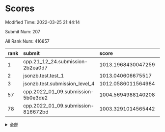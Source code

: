 # Scores

Modified Time: 2022-03-25 21:44:14

Submit Num: 207

All Rank Num: 416857

| rank |               submit               |       score        |       sigma        | pk_num |
| :--- | :--------------------------------- | :----------------- | :----------------- | :----- |
| 1    | cpp.21_12_24.submission-2b2ea0d7   | 1013.1968430047259 | 0.8156211443495096 | 8061   |
| 2    | jsonzb.test.test_1                 | 1013.040606675517  | 0.8050858271767368 | 8058   |
| 3    | jsonzb.test.submission_level_4     | 1012.0586011564984 | 0.7688929025938281 | 8053   |
| 57   | cpp.2022_01_09.submission-5b0e3de2 | 1004.5694988140208 | 0.7163663290691473 | 8057   |
| 78   | cpp.2022_01_09.submission-816672bd | 1003.3291014565442 | 0.7160178990805798 | 8058   |


<details>
<summary>全部</summary>

| rank |                 submit                 |       score        |       sigma        | pk_num |
| :--- | :------------------------------------- | :----------------- | :----------------- | :----- |
| 1    | cpp.21_12_24.submission-2b2ea0d7       | 1013.1968430047259 | 0.8156211443495096 | 8061   |
| 2    | jsonzb.test.test_1                     | 1013.040606675517  | 0.8050858271767368 | 8058   |
| 3    | jsonzb.test.submission_level_4         | 1012.0586011564984 | 0.7688929025938281 | 8053   |
| 4    | gobigger.level_3.submission_level_3_3  | 1011.5287961818292 | 0.7921640179772879 | 8052   |
| 5    | gobigger.level_3.submission_level_3_44 | 1011.5021251182518 | 0.7719025133781534 | 8053   |
| 6    | gobigger.level_3.submission_level_3_25 | 1011.4385001800314 | 0.7747645237355699 | 8056   |
| 7    | gobigger.level_3.submission_level_3_26 | 1011.3226608531754 | 0.7820268135235268 | 8053   |
| 8    | gobigger.level_3.submission_level_3_1  | 1011.1455727216431 | 0.7805310869413654 | 8053   |
| 9    | gobigger.level_3.submission_level_3_30 | 1011.0630960857799 | 0.7848808295480005 | 8061   |
| 10   | gobigger.level_3.submission_level_3_8  | 1010.9626700121786 | 0.7567256353343064 | 8061   |
| 11   | gobigger.level_3.submission_level_3_15 | 1010.8459684920475 | 0.7760105138006601 | 8059   |
| 12   | gobigger.level_3.submission_level_3_11 | 1010.8389378324049 | 0.7825212639280625 | 8055   |
| 13   | gobigger.level_3.submission_level_3_27 | 1010.8246686038589 | 0.7523389240410108 | 8057   |
| 14   | gobigger.level_3.submission_level_3_42 | 1010.8100112554101 | 0.770400908576206  | 8056   |
| 15   | gobigger.level_3.submission_level_3_14 | 1010.7043799450936 | 0.7498079989251502 | 8056   |
| 16   | gobigger.level_3.submission_level_3_22 | 1010.6664776153261 | 0.7904662743893536 | 8053   |
| 17   | gobigger.level_3.submission_level_3_6  | 1010.6638705584938 | 0.7667367763856782 | 8054   |
| 18   | gobigger.level_3.submission_level_3_19 | 1010.5399627704443 | 0.7862645548763677 | 8061   |
| 19   | gobigger.level_3.submission_level_3_35 | 1010.4671495861511 | 0.7650696195695802 | 8054   |
| 20   | gobigger.level_3.submission_level_3_49 | 1010.466075860821  | 0.756708275180092  | 8056   |
| 21   | gobigger.level_3.submission_level_3_32 | 1010.4120028188818 | 0.7797608166060676 | 8056   |
| 22   | gobigger.level_3.submission_level_3_41 | 1010.2929004128947 | 0.7927415383053221 | 8053   |
| 23   | gobigger.level_3.submission_level_3_10 | 1010.2703936129782 | 0.7598345488486005 | 8059   |
| 24   | gobigger.level_3.submission_level_3_37 | 1010.2074686960774 | 0.7567897053845607 | 8055   |
| 25   | gobigger.level_3.submission_level_3_43 | 1010.1972754144512 | 0.7657671137204115 | 8049   |
| 26   | gobigger.level_3.submission_level_3_28 | 1010.1926569480831 | 0.7913170975178992 | 8056   |
| 27   | gobigger.level_3.submission_level_3_13 | 1010.1100805413134 | 0.7613941830622051 | 8055   |
| 28   | gobigger.level_3.submission_level_3_29 | 1010.0840875518987 | 0.7693730286093329 | 8053   |
| 29   | gobigger.level_3.submission_level_3_40 | 1010.0607753082231 | 0.7526855500687455 | 8054   |
| 30   | gobigger.level_3.submission_level_3_45 | 1010.0315146728688 | 0.7508852872624263 | 8057   |
| 31   | gobigger.level_3.submission_level_3_17 | 1009.9602684484603 | 0.7625545617502786 | 8049   |
| 32   | gobigger.level_3.submission_level_3_46 | 1009.9352774778187 | 0.764000755149366  | 8056   |
| 33   | gobigger.level_3.submission_level_3_23 | 1009.8587762456351 | 0.7588732339200155 | 8052   |
| 34   | gobigger.level_3.submission_level_3_24 | 1009.8066302782964 | 0.726743452789639  | 8056   |
| 35   | gobigger.level_3.submission_level_3_2  | 1009.7520550147893 | 0.745806741290871  | 8055   |
| 36   | gobigger.level_3.submission_level_3_7  | 1009.7120865950758 | 0.7634375924984255 | 8053   |
| 37   | gobigger.level_3.submission_level_3_9  | 1009.671922972884  | 0.7418762455236861 | 8054   |
| 38   | gobigger.level_3.submission_level_3_0  | 1009.5984313254193 | 0.7636663067970387 | 8060   |
| 39   | gobigger.level_3.submission_level_3_48 | 1009.5400651130903 | 0.7321593504439838 | 8059   |
| 40   | gobigger.level_3.submission_level_3_5  | 1009.4899087271675 | 0.7414233692694204 | 8056   |
| 41   | gobigger.level_3.submission_level_3_33 | 1009.4623218344985 | 0.7515808064584307 | 8056   |
| 42   | gobigger.level_3.submission_level_3_31 | 1009.3905760494415 | 0.7410478201980776 | 8052   |
| 43   | gobigger.level_3.submission_level_3_4  | 1009.3311373489802 | 0.7323621050376689 | 8053   |
| 44   | gobigger.level_3.submission_level_3_16 | 1009.2621785655042 | 0.7510797715122102 | 8055   |
| 45   | gobigger.level_3.submission_level_3_20 | 1008.9988724377338 | 0.7428543114166547 | 8056   |
| 46   | gobigger.level_3.submission_level_3_12 | 1008.9845844939035 | 0.7553493045810337 | 8056   |
| 47   | gobigger.level_3.submission_level_3_21 | 1008.8824398498999 | 0.7696577792401247 | 8056   |
| 48   | gobigger.level_3.submission_level_3_34 | 1008.831185858924  | 0.7336028763308876 | 8057   |
| 49   | gobigger.level_3.submission_level_3_47 | 1008.8129947491158 | 0.7605031639842792 | 8057   |
| 50   | gobigger.level_3.submission_level_3_38 | 1008.6384426584063 | 0.7415040922508419 | 8059   |
| 51   | gobigger.level_3.submission_level_3_39 | 1008.5247460232945 | 0.7461720584060587 | 8056   |
| 52   | gobigger.level_3.submission_level_3_36 | 1008.4220732436054 | 0.7394098347962829 | 8052   |
| 53   | gobigger.level_3.submission_level_3_18 | 1008.3938095739722 | 0.7809734451074605 | 8056   |
| 54   | gobigger.level_1.submission_level_1_22 | 1004.9089001941747 | 0.706068541153392  | 8054   |
| 55   | gobigger.level_1.submission_level_1_28 | 1004.8759554136512 | 0.712825644339101  | 8052   |
| 56   | gobigger.level_1.submission_level_1_24 | 1004.6588540839773 | 0.7262674627804121 | 8057   |
| 57   | cpp.2022_01_09.submission-5b0e3de2     | 1004.5694988140208 | 0.7163663290691473 | 8057   |
| 58   | gobigger.level_1.submission_level_1_13 | 1004.4685358927607 | 0.6976964080119239 | 8058   |
| 59   | gobigger.level_1.submission_level_1_34 | 1004.4458936049177 | 0.7249421943825137 | 8055   |
| 60   | gobigger.level_1.submission_level_1_33 | 1004.0568141050885 | 0.7136021995327173 | 8053   |
| 61   | gobigger.level_1.submission_level_1_48 | 1004.0487583446063 | 0.7287517353169157 | 8052   |
| 62   | gobigger.level_1.submission_level_1_45 | 1004.0244621799795 | 0.7261637718557934 | 8061   |
| 63   | gobigger.level_1.submission_level_1_26 | 1003.9894737222529 | 0.7169043626428662 | 8056   |
| 64   | gobigger.level_1.submission_level_1_27 | 1003.8816372441179 | 0.7284784324015733 | 8053   |
| 65   | gobigger.level_1.submission_level_1_18 | 1003.7714172588766 | 0.7138657715416582 | 8054   |
| 66   | gobigger.level_1.submission_level_1_36 | 1003.7464106292787 | 0.7108328741577875 | 8060   |
| 67   | gobigger.level_1.submission_level_1_46 | 1003.7449299729408 | 0.7247243956947783 | 8056   |
| 68   | gobigger.level_1.submission_level_1_6  | 1003.7388811505723 | 0.7165869201142772 | 8053   |
| 69   | gobigger.level_1.submission_level_1_5  | 1003.622579787338  | 0.7114409326564267 | 8059   |
| 70   | gobigger.level_1.submission_level_1_16 | 1003.57204064328   | 0.7133895432899258 | 8058   |
| 71   | gobigger.level_1.submission_level_1_4  | 1003.5040502847241 | 0.7132535538212925 | 8055   |
| 72   | gobigger.level_1.submission_level_1_2  | 1003.4745094259276 | 0.707377786189904  | 8050   |
| 73   | gobigger.level_1.submission_level_1_41 | 1003.4251906344258 | 0.7149380039202009 | 8055   |
| 74   | gobigger.level_1.submission_level_1_21 | 1003.3723182014675 | 0.7205277034922655 | 8052   |
| 75   | gobigger.level_1.submission_level_1_30 | 1003.3473406555663 | 0.7366989265098249 | 8053   |
| 76   | gobigger.level_1.submission_level_1_20 | 1003.3296174957126 | 0.728533525754899  | 8057   |
| 77   | gobigger.level_1.submission_level_1_11 | 1003.329438648944  | 0.7267847377041723 | 8052   |
| 78   | cpp.2022_01_09.submission-816672bd     | 1003.3291014565442 | 0.7160178990805798 | 8058   |
| 79   | gobigger.level_1.submission_level_1_14 | 1003.2405810605733 | 0.7117430153424408 | 8060   |
| 80   | gobigger.level_1.submission_level_1_37 | 1003.2205144470014 | 0.7082512744312204 | 8056   |
| 81   | gobigger.level_1.submission_level_1_12 | 1003.2120516370763 | 0.718021895995104  | 8058   |
| 82   | gobigger.level_1.submission_level_1_19 | 1003.1760376383555 | 0.7147753245934664 | 8060   |
| 83   | gobigger.level_1.submission_level_1_10 | 1003.0973014995021 | 0.7188406241815453 | 8052   |
| 84   | gobigger.level_1.submission_level_1_38 | 1003.0243176079358 | 0.7112570186191255 | 8048   |
| 85   | gobigger.level_1.submission_level_1_17 | 1003.0152374161206 | 0.7102237461997752 | 8055   |
| 86   | gobigger.level_1.submission_level_1_15 | 1003.0092454969889 | 0.7219713204151845 | 8059   |
| 87   | gobigger.level_1.submission_level_1_47 | 1002.9946182766233 | 0.716568971774346  | 8059   |
| 88   | gobigger.level_1.submission_level_1_42 | 1002.9814306947126 | 0.7278788442473932 | 8055   |
| 89   | gobigger.level_1.submission_level_1_25 | 1002.9704204625536 | 0.7152763258863419 | 8053   |
| 90   | gobigger.level_1.submission_level_1_49 | 1002.957304832588  | 0.7231463176739448 | 8054   |
| 91   | gobigger.level_1.submission_level_1_3  | 1002.945872993011  | 0.7142732271606536 | 8056   |
| 92   | gobigger.level_1.submission_level_1_29 | 1002.9098627106255 | 0.7107017116875947 | 8054   |
| 93   | gobigger.level_1.submission_level_1_1  | 1002.8957226151404 | 0.7218980607329236 | 8056   |
| 94   | gobigger.level_1.submission_level_1_40 | 1002.8917259037445 | 0.7180554013416385 | 8052   |
| 95   | gobigger.level_1.submission_level_1_0  | 1002.8461686589337 | 0.7061105231237862 | 8059   |
| 96   | gobigger.level_1.submission_level_1_23 | 1002.7835030702788 | 0.7062618863738032 | 8059   |
| 97   | gobigger.level_1.submission_level_1_32 | 1002.7710114070411 | 0.7099436837081056 | 8057   |
| 98   | gobigger.level_1.submission_level_1_35 | 1002.7448451704413 | 0.7134362974035209 | 8057   |
| 99   | gobigger.level_1.submission_level_1_44 | 1002.5448232471398 | 0.7127476982801014 | 8054   |
| 100  | gobigger.level_1.submission_level_1_9  | 1002.4824080573816 | 0.7115949924566856 | 8056   |
| 101  | gobigger.level_1.submission_level_1_7  | 1002.4640520144858 | 0.7166775295197019 | 8056   |
| 102  | gobigger.level_1.submission_level_1_31 | 1002.439054524004  | 0.7142675737404116 | 8050   |
| 103  | gobigger.level_1.submission_level_1_43 | 1002.3829656278931 | 0.7130612682622072 | 8059   |
| 104  | gobigger.level_1.submission_level_1_39 | 1002.2970898544594 | 0.7166390000071677 | 8056   |
| 105  | gobigger.level_1.submission_level_1_8  | 1002.0346730632813 | 0.7126449773837373 | 8056   |
| 106  | gobigger.random.submission_random_18   | 997.5776753820593  | 0.7141673578435136 | 8057   |
| 107  | gobigger.random.submission_random_27   | 997.5071393778582  | 0.7041829601438534 | 8053   |
| 108  | gobigger.random.submission_random_2    | 997.0767353686789  | 0.6957115609166084 | 8057   |
| 109  | gobigger.random.submission_random_12   | 996.9792205081014  | 0.712701879441371  | 8049   |
| 110  | gobigger.random.submission_random_47   | 996.9204461344672  | 0.7087150293879846 | 8052   |
| 111  | gobigger.random.submission_random_24   | 996.9112527808878  | 0.7029266705702948 | 8056   |
| 112  | gobigger.random.submission_random_9    | 996.8780819507824  | 0.7112163719181027 | 8054   |
| 113  | gobigger.random.submission_random_5    | 996.7305444356941  | 0.7050852422848696 | 8056   |
| 114  | gobigger.random.submission_random_42   | 996.6983164834373  | 0.704396416507857  | 8054   |
| 115  | gobigger.random.submission_random_28   | 996.675671961884   | 0.7129410744816536 | 8050   |
| 116  | gobigger.random.submission_random_4    | 996.6373675942917  | 0.718773988942062  | 8053   |
| 117  | gobigger.random.submission_random_3    | 996.5943958520777  | 0.7126031213402377 | 8059   |
| 118  | gobigger.random.submission_random_17   | 996.5872098404999  | 0.7140137564334669 | 8055   |
| 119  | gobigger.random.submission_random_46   | 996.536759460051   | 0.7044593825361021 | 8048   |
| 120  | gobigger.random.submission_random_22   | 996.3674196844648  | 0.7143359274576503 | 8048   |
| 121  | gobigger.random.submission_random_31   | 996.3185331231251  | 0.7093224173000526 | 8052   |
| 122  | gobigger.random.submission_random_20   | 996.2957271228817  | 0.714889457935612  | 8056   |
| 123  | gobigger.random.submission_random_44   | 996.2949194742374  | 0.729285049620582  | 8059   |
| 124  | gobigger.random.submission_random_14   | 996.2704842726107  | 0.7069064494295693 | 8054   |
| 125  | gobigger.random.submission_random_10   | 996.218471250139   | 0.7131422871842666 | 8050   |
| 126  | gobigger.random.submission_random_41   | 996.1845177908277  | 0.7098540010983903 | 8056   |
| 127  | gobigger.random.submission_random_39   | 996.0759105390651  | 0.7044530291333202 | 8059   |
| 128  | gobigger.random.submission_random_48   | 996.0327242357941  | 0.708327943266337  | 8053   |
| 129  | gobigger.random.submission_random_35   | 996.0321453445545  | 0.7101588394608057 | 8056   |
| 130  | gobigger.random.submission_random_30   | 995.9940911330918  | 0.707524712354924  | 8051   |
| 131  | gobigger.random.submission_random_26   | 995.9673716131667  | 0.712388279462326  | 8054   |
| 132  | gobigger.random.submission_random_11   | 995.9375765178864  | 0.7191002736197928 | 8055   |
| 133  | gobigger.random.submission_random_29   | 995.8494668607727  | 0.7109147720151776 | 8054   |
| 134  | gobigger.random.submission_random_38   | 995.842005176637   | 0.714549069208267  | 8055   |
| 135  | gobigger.random.submission_random_33   | 995.8148250502079  | 0.7160810912182058 | 8049   |
| 136  | gobigger.random.submission_random_8    | 995.7521265765932  | 0.710016251253138  | 8052   |
| 137  | gobigger.random.submission_random_32   | 995.7189915091811  | 0.7154656779559345 | 8060   |
| 138  | gobigger.random.submission_random_25   | 995.7139258704627  | 0.7191429058292819 | 8056   |
| 139  | gobigger.random.submission_random_16   | 995.6889547793184  | 0.705014722923397  | 8057   |
| 140  | gobigger.random.submission_random_6    | 995.6530348647915  | 0.727934424898348  | 8055   |
| 141  | gobigger.random.submission_random_1    | 995.6472665125082  | 0.7052252973345884 | 8060   |
| 142  | gobigger.random.submission_random_40   | 995.644781529869   | 0.707738772433157  | 8053   |
| 143  | gobigger.random.submission_random_21   | 995.5094756969402  | 0.7107605361796895 | 8056   |
| 144  | gobigger.random.submission_random_15   | 995.4528065743214  | 0.7063942919158517 | 8055   |
| 145  | gobigger.random.submission_random_37   | 995.4445759755878  | 0.7043709398947233 | 8056   |
| 146  | gobigger.random.submission_random_49   | 995.4134549151995  | 0.7052843718489888 | 8056   |
| 147  | gobigger.random.submission_random_36   | 995.3359172063883  | 0.7131499490024752 | 8060   |
| 148  | gobigger.random.submission_random_19   | 995.283346872567   | 0.7067567261537783 | 8059   |
| 149  | gobigger.random.submission_random_43   | 995.2004189652517  | 0.7221480894436981 | 8050   |
| 150  | gobigger.random.submission_random_45   | 995.1875233698828  | 0.6991040663078977 | 8059   |
| 151  | gobigger.random.submission_random_13   | 995.0081248749568  | 0.7230736264939933 | 8049   |
| 152  | gobigger.random.submission_random_23   | 994.753387959352   | 0.7156315279836096 | 8054   |
| 153  | gobigger.random.submission_random_7    | 994.7006353156297  | 0.7140162587943613 | 8061   |
| 154  | gobigger.random.submission_random_0    | 994.6921479389677  | 0.7279766436380314 | 8056   |
| 155  | gobigger.level_2.submission_level_2_21 | 994.6557765202074  | 0.7307408049385719 | 8050   |
| 156  | gobigger.random.submission_random_34   | 993.884369732814   | 0.7228756094066111 | 8056   |
| 157  | gobigger.level_2.submission_level_2_0  | 993.8161463889808  | 0.7184507763315876 | 8057   |
| 158  | gobigger.level_2.submission_level_2_20 | 993.6667433394106  | 0.7400188285022644 | 8056   |
| 159  | gobigger.level_2.submission_level_2_2  | 993.5775839255153  | 0.7559835189227297 | 8049   |
| 160  | gobigger.level_2.submission_level_2_32 | 993.5648769663209  | 0.7290742432013653 | 8054   |
| 161  | gobigger.level_2.submission_level_2_26 | 993.5559707887992  | 0.7289401030987719 | 8056   |
| 162  | gobigger.level_2.submission_level_2_38 | 993.5282434049598  | 0.7345243070336299 | 8053   |
| 163  | gobigger.level_2.submission_level_2_49 | 993.1843584919671  | 0.7240130164389702 | 8062   |
| 164  | gobigger.level_2.submission_level_2_42 | 993.1572530325462  | 0.7252425033114542 | 8057   |
| 165  | gobigger.level_2.submission_level_2_47 | 993.1283459842989  | 0.7447362341121094 | 8055   |
| 166  | gobigger.level_2.submission_level_2_11 | 993.1252066424508  | 0.7237903234471746 | 8059   |
| 167  | gobigger.level_2.submission_level_2_4  | 993.0237136384285  | 0.7527207502896214 | 8055   |
| 168  | gobigger.level_2.submission_level_2_12 | 993.007269920254   | 0.7521705594827434 | 8057   |
| 169  | gobigger.level_2.submission_level_2_1  | 992.8148588311369  | 0.7381904254218568 | 8053   |
| 170  | gobigger.level_2.submission_level_2_40 | 992.811905384482   | 0.7419020665107864 | 8056   |
| 171  | gobigger.level_2.submission_level_2_15 | 992.7686560048601  | 0.7386053219801965 | 8054   |
| 172  | gobigger.level_2.submission_level_2_43 | 992.7252358256798  | 0.7363303131279452 | 8058   |
| 173  | gobigger.level_2.submission_level_2_24 | 992.5527486580785  | 0.7593611783289147 | 8055   |
| 174  | gobigger.level_2.submission_level_2_46 | 992.5270663067718  | 0.7311751466229073 | 8058   |
| 175  | gobigger.level_2.submission_level_2_45 | 992.4471631452692  | 0.7379961399598544 | 8053   |
| 176  | gobigger.level_2.submission_level_2_33 | 992.3381044674558  | 0.7541138956235154 | 8054   |
| 177  | gobigger.level_2.submission_level_2_28 | 992.3112782377223  | 0.743927293254082  | 8056   |
| 178  | gobigger.level_2.submission_level_2_39 | 992.2272335410927  | 0.7482857631176328 | 8058   |
| 179  | gobigger.level_2.submission_level_2_36 | 992.2266191150698  | 0.7584419783755219 | 8059   |
| 180  | gobigger.level_2.submission_level_2_31 | 992.1912363262259  | 0.756870455621237  | 8054   |
| 181  | gobigger.level_2.submission_level_2_18 | 992.1192963421561  | 0.7573899965927112 | 8058   |
| 182  | gobigger.level_2.submission_level_2_48 | 992.0697983659654  | 0.7726821227152857 | 8053   |
| 183  | gobigger.level_2.submission_level_2_3  | 992.0350775934662  | 0.759139308343202  | 8049   |
| 184  | gobigger.level_2.submission_level_2_16 | 992.0122409577959  | 0.7351148043320275 | 8057   |
| 185  | gobigger.level_2.submission_level_2_7  | 991.9778917318858  | 0.7421716809799916 | 8057   |
| 186  | gobigger.level_2.submission_level_2_8  | 991.8345705727296  | 0.7506054761982232 | 8056   |
| 187  | gobigger.level_2.submission_level_2_41 | 991.7267631896899  | 0.7704856662809699 | 8055   |
| 188  | gobigger.level_2.submission_level_2_37 | 991.6990908133631  | 0.7504251917292191 | 8058   |
| 189  | gobigger.level_2.submission_level_2_25 | 991.6347169810616  | 0.7449872455710767 | 8060   |
| 190  | gobigger.level_2.submission_level_2_27 | 991.5570462551392  | 0.7423299413760132 | 8054   |
| 191  | gobigger.level_2.submission_level_2_23 | 991.5492116445438  | 0.7565064093889113 | 8056   |
| 192  | gobigger.level_2.submission_level_2_6  | 991.5231590552359  | 0.7596763116855242 | 8053   |
| 193  | gobigger.level_2.submission_level_2_44 | 991.4314982549447  | 0.758053683362541  | 8055   |
| 194  | gobigger.level_2.submission_level_2_14 | 991.2146368034481  | 0.7555045226177161 | 8054   |
| 195  | gobigger.level_2.submission_level_2_19 | 991.1436033361788  | 0.7510132137032507 | 8059   |
| 196  | gobigger.level_2.submission_level_2_22 | 991.0802046406428  | 0.7549285835448533 | 8053   |
| 197  | gobigger.level_2.submission_level_2_17 | 991.053016469122   | 0.7652390374132946 | 8057   |
| 198  | gobigger.level_2.submission_level_2_34 | 991.0419455752944  | 0.7606188236802256 | 8055   |
| 199  | gobigger.level_2.submission_level_2_10 | 991.0096991401089  | 0.7606673150120751 | 8051   |
| 200  | gobigger.level_2.submission_level_2_13 | 990.9596813611925  | 0.7681694559027386 | 8053   |
| 201  | gobigger.level_2.submission_level_2_29 | 990.8535552276096  | 0.7683477718912181 | 8055   |
| 202  | gobigger.level_2.submission_level_2_30 | 990.4306413758716  | 0.7810710643988992 | 8057   |
| 203  | gobigger.level_2.submission_level_2_5  | 990.3771806361481  | 0.7416112004762614 | 8053   |
| 204  | gobigger.level_2.submission_level_2_9  | 989.7437643059901  | 0.7815361844535728 | 8053   |
| 205  | gobigger.level_2.submission_level_2_35 | 989.5008878817786  | 0.7784118259146057 | 8056   |
| 206  | gobigger.none.submission_none_0        | 978.2397038960594  | 1.2294026980057136 | 8054   |
| 207  | gobigger.none.submission_none_1        | 975.6189834336284  | 1.493018334413659  | 8052   |

</details>